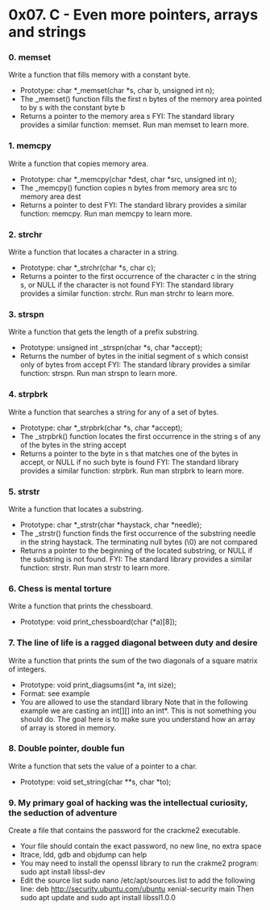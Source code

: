 # 0x07. C - Even more pointers, arrays and strings

### 0. memset
Write a function that fills memory with a constant byte.

 - Prototype: char *_memset(char *s, char b, unsigned int n);
 - The _memset() function fills the first n bytes of the memory area pointed to by s with the constant byte b
 - Returns a pointer to the memory area s
FYI: The standard library provides a similar function: memset. Run man memset to learn more.

### 1. memcpy
Write a function that copies memory area.

 - Prototype: char *_memcpy(char *dest, char *src, unsigned int n);
 - The _memcpy() function copies n bytes from memory area src to memory area dest
 - Returns a pointer to dest
FYI: The standard library provides a similar function: memcpy. Run man memcpy to learn more.

### 2. strchr
Write a function that locates a character in a string.

 - Prototype: char *_strchr(char *s, char c);
 - Returns a pointer to the first occurrence of the character c in the string s, or NULL if the character is not found
FYI: The standard library provides a similar function: strchr. Run man strchr to learn more.

### 3. strspn
Write a function that gets the length of a prefix substring.

 - Prototype: unsigned int _strspn(char *s, char *accept);
 - Returns the number of bytes in the initial segment of s which consist only of bytes from accept
FYI: The standard library provides a similar function: strspn. Run man strspn to learn more.

### 4. strpbrk
Write a function that searches a string for any of a set of bytes.

 - Prototype: char *_strpbrk(char *s, char *accept);
 - The _strpbrk() function locates the first occurrence in the string s of any of the bytes in the string accept
 - Returns a pointer to the byte in s that matches one of the bytes in accept, or NULL if no such byte is found
FYI: The standard library provides a similar function: strpbrk. Run man strpbrk to learn more.

### 5. strstr
Write a function that locates a substring.

 - Prototype: char *_strstr(char *haystack, char *needle);
 - The _strstr() function finds the first occurrence of the substring needle in the string haystack. The terminating null bytes (\0) are not compared
 - Returns a pointer to the beginning of the located substring, or NULL if the substring is not found.
FYI: The standard library provides a similar function: strstr. Run man strstr to learn more.

### 6. Chess is mental torture
Write a function that prints the chessboard.

 - Prototype: void print_chessboard(char (*a)[8]);

### 7. The line of life is a ragged diagonal between duty and desire
Write a function that prints the sum of the two diagonals of a square matrix of integers.

 - Prototype: void print_diagsums(int *a, int size);
 - Format: see example
 - You are allowed to use the standard library
Note that in the following example we are casting an int[][] into an int*. This is not something you should do. The goal here is to make sure you understand how an array of array is stored in memory.

### 8. Double pointer, double fun
Write a function that sets the value of a pointer to a char.

 - Prototype: void set_string(char **s, char *to);

### 9. My primary goal of hacking was the intellectual curiosity, the seduction of adventure
Create a file that contains the password for the crackme2 executable.

 - Your file should contain the exact password, no new line, no extra space
 - ltrace, ldd, gdb and objdump can help
 - You may need to install the openssl library to run the crakme2 program: sudo apt install libssl-dev
 - Edit the source list sudo nano /etc/apt/sources.list to add the following line: deb http://security.ubuntu.com/ubuntu xenial-security main Then sudo apt update and sudo apt install libssl1.0.0


